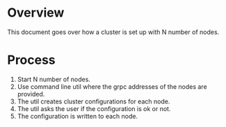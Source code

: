 # Overview

This document goes over how a cluster is set up with N number of nodes.

# Process

1. Start N number of nodes.
2. Use command line util where the grpc addresses of the nodes are provided.
3. The util creates cluster configurations for each node.
4. The util asks the user if the configuration is ok or not.
5. The configuration is written to each node.
